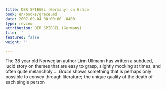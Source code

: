 ```yaml
---
title: DER SPIEGEL (Germany) on Grace
book: en/books/grace.md
date: 2007-09-04 00:00:00 -0400
type: review
attribution: DER SPIEGEL (Germany)
file: ''
featured: false
weight: ''

---
```

The 38 year old Norwegian author Linn Ullmann has written a subdued, lucid story on themes that are easy to grasp, slightly mocking at times, and often quite melancholy … _Grace_ shows something that is perhaps only possible to convey through literature; the unique quality of the death of each single person